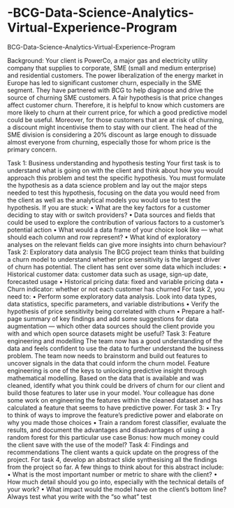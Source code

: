 # -BCG-Data-Science-Analytics-Virtual-Experience-Program
BCG-Data-Science-Analytics-Virtual-Experience-Program
            


Background:
Your client is PowerCo, a major gas and electricity utility company that supplies to corporate, SME (small and medium enterprise) and residential customers. The power liberalization of the energy market in Europe has led to significant customer churn, especially in the SME segment. They have partnered with BCG to help diagnose and drive the source of churning SME customers.
A fair hypothesis is that price changes affect customer churn. Therefore, it is helpful to know which customers are more likely to churn at their current price, for which a good predictive model could be useful.
Moreover, for those customers that are at risk of churning, a discount might incentivise them to stay with our client. The head of the SME division is considering a 20% discount as large enough to dissuade almost everyone from churning, especially those for whom price is the primary concern.

Task 1: Business understanding and hypothesis testing
Your first task is to understand what is going on with the client and think about how you would approach this problem and test the specific hypothesis.
You must formulate the hypothesis as a data science problem and lay out the major steps needed to test this hypothesis, focusing on the data you would need from the client as well as the analytical models you would use to test the hypothesis.
If you are stuck:
•	What are the key factors for a customer deciding to stay with or switch providers?
•	Data sources and fields that could be used to explore the contribution of various factors to a customer’s potential action
•	What would a data frame of your choice look like — what should each column and row represent?
•	What kind of exploratory analyses on the relevant fields can give more insights into churn behaviour?
Task 2: Exploratory data analysis
The BCG project team thinks that building a churn model to understand whether price sensitivity is the largest driver of churn has potential. The client has sent over some data which includes:
•	Historical customer data: customer data such as usage, sign-up date, forecasted usage
•	Historical pricing data: fixed and variable pricing data
•	Churn indicator: whether or not each customer has churned For task 2, you need to:
•	Perform some exploratory data analysis. Look into data types, data statistics, specific parameters, and variable distributions
•	Verify the hypothesis of price sensitivity being correlated with churn
•	Prepare a half-page summary of key findings and add some suggestions for data augmentation — which other data sources should the client provide you with and which open source datasets might be useful?
Task 3: Feature engineering and modelling
The team now has a good understanding of the data and feels confident to use the data to further understand the business problem. The team now needs to brainstorm and build out features to uncover signals in the data that could inform the churn model.
Feature engineering is one of the keys to unlocking predictive insight through mathematical modelling. Based on the data that is available and was cleaned, identify what you think could be drivers of churn for our client and build those features to later use in your model.
Your colleague has done some work on engineering the features within the cleaned dataset and has calculated a feature that seems to have predictive power.
For task 3:
•	Try to think of ways to improve the feature’s predictive power and elaborate on why you made those choices
•	Train a random forest classifier, evaluate the results, and document the advantages and disadvantages of using a random forest for this particular use case
Bonus: how much money could the client save with the use of the model?
Task 4: Findings and recommendations
The client wants a quick update on the progress of the project.
For task 4, develop an abstract slide synthesising all the findings from the project so far.
A few things to think about for this abstract include:
•	What is the most important number or metric to share with the client?
•	How much detail should you go into, especially with the technical details of your work?
•	What impact would the model have on the client’s bottom line? Always test what you write with the “so what” test




